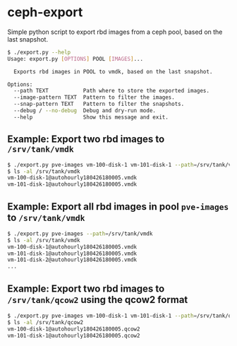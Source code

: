 # ceph-export

Simple python script to export rbd images from a ceph pool, based on the last snapshot.

````bash
$ ./export.py --help
Usage: export.py [OPTIONS] POOL [IMAGES]...

  Exports rbd images in POOL to vmdk, based on the last snapshot.

Options:
  --path TEXT           Path where to store the exported images.
  --image-pattern TEXT  Pattern to filter the images.
  --snap-pattern TEXT   Pattern to filter the snapshots.
  --debug / --no-debug  Debug and dry-run mode.
  --help                Show this message and exit.
````

## Example: Export two rbd images to `/srv/tank/vmdk`

````bash
$ ./export.py pve-images vm-100-disk-1 vm-101-disk-1 --path=/srv/tank/vmdk
$ ls -al /srv/tank/vmdk
vm-100-disk-1@autohourly180426180005.vmdk
vm-101-disk-1@autohourly180426180005.vmdk
````

## Example: Export all rbd images in pool `pve-images` to `/srv/tank/vmdk`

````bash
$ ./export.py pve-images --path=/srv/tank/vmdk
$ ls -al /srv/tank/vmdk
vm-100-disk-1@autohourly180426180005.vmdk
vm-101-disk-1@autohourly180426180005.vmdk
vm-101-disk-2@autohourly180426180005.vmdk
...
````

## Example: Export two rbd images to `/srv/tank/qcow2` using the qcow2 format

````bash
$ ./export.py pve-images vm-100-disk-1 vm-101-disk-1 --path=/srv/tank/qcow2 --format=qcow2
$ ls -al /srv/tank/qcow2
vm-100-disk-1@autohourly180426180005.qcow2
vm-101-disk-1@autohourly180426180005.qcow2
````